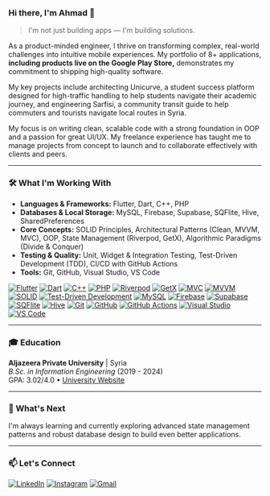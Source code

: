### Hi there, I'm Ahmad 👋

> I'm not just building apps — I'm building solutions.

As a product-minded engineer, I thrive on transforming complex, real-world challenges into intuitive mobile experiences. My portfolio of 8+ applications, **including products live on the Google Play Store,** demonstrates my commitment to shipping high-quality software.

My key projects include architecting Unicurve, a student success platform designed for high-traffic handling to help students navigate their academic journey, and engineering Sarfisi, a community transit guide to help commuters and tourists navigate local routes in Syria.

My focus is on writing clean, scalable code with a strong foundation in OOP and a passion for great UI/UX. My freelance experience has taught me to manage projects from concept to launch and to collaborate effectively with clients and peers.

---

### 🛠️ What I'm Working With

- **Languages & Frameworks:** Flutter, Dart, C++, PHP
- **Databases & Local Storage:** MySQL, Firebase, Supabase, SQFlite, Hive, SharedPreferences
- **Core Concepts:** SOLID Principles, Architectural Patterns (Clean, MVVM, MVC), OOP, State Management (Riverpod, GetX), Algorithmic Paradigms (Divide & Conquer)
- **Testing & Quality:** Unit, Widget & Integration Testing, Test-Driven Development (TDD), CI/CD with GitHub Actions
- **Tools:** Git, GitHub, Visual Studio, VS Code

<p align="left">
  <a href="https://flutter.dev" target="_blank"><img src="https://img.shields.io/badge/Flutter-02569B?style=for-the-badge&logo=flutter&logoColor=white" alt="Flutter"></a>
  <a href="https://dart.dev" target="_blank"><img src="https://img.shields.io/badge/Dart-0175C2?style=for-the-badge&logo=dart&logoColor=white" alt="Dart"></a>
  <a href="https://isocpp.org/" target="_blank"><img src="https://img.shields.io/badge/C++-00599C?style=for-the-badge&logo=c%2B%2B&logoColor=white" alt="C++"></a>
  <a href="https://www.php.net" target="_blank"><img src="https://img.shields.io/badge/PHP-777BB4?style=for-the-badge&logo=php&logoColor=white" alt="PHP"></a>
  <a href="https://riverpod.dev/" target="_blank"><img src="https://img.shields.io/badge/Riverpod-4A98E8?style=for-the-badge&logo=riverpod&logoColor=white" alt="Riverpod"></a>
  <a href="https://pub.dev/packages/get" target="_blank"><img src="https://img.shields.io/badge/GetX-8A2BE2?style=for-the-badge&logo=GetX&logoColor=white" alt="GetX"></a>
  <a href="https://en.wikipedia.org/wiki/Model–view–controller" target="_blank"><img src="https://img.shields.io/badge/Architecture-MVC-3D4C5D?style=for-the-badge" alt="MVC"></a>
  <a href="https://en.wikipedia.org/wiki/Model–view–viewmodel" target="_blank"><img src="https://img.shields.io/badge/Architecture-MVVM-3D4C5D?style=for-the-badge" alt="MVVM"></a>
  <a href="https://en.wikipedia.org/wiki/SOLID" target="_blank"><img src="https://img.shields.io/badge/SOLID-FF6D00?style=for-the-badge&logo=codeigniter&logoColor=white" alt="SOLID"></a>
  <a href="https://en.wikipedia.org/wiki/Test-driven_development" target="_blank"><img src="https://img.shields.io/badge/TDD-8A2BE2?style=for-the-badge" alt="Test-Driven Development"></a>
  <a href="https://www.mysql.com/" target="_blank"><img src="https://img.shields.io/badge/MySQL-4479A1?style=for-the-badge&logo=mysql&logoColor=white" alt="MySQL"></a>
  <a href="https://firebase.google.com/" target="_blank"><img src="https://img.shields.io/badge/Firebase-FFCA28?style=for-the-badge&logo=firebase&logoColor=black" alt="Firebase"></a>
  <a href="https://supabase.io/" target="_blank"><img src="https://img.shields.io/badge/Supabase-3ECF8E?style=for-the-badge&logo=supabase&logoColor=white" alt="Supabase"></a>
  <a href="https://pub.dev/packages/sqflite" target="_blank"><img src="https://img.shields.io/badge/SQFlite-005174?style=for-the-badge&logo=sqlite&logoColor=white" alt="SQFlite"></a>
  <a href="https://pub.dev/packages/hive" target="_blank"><img src="https://img.shields.io/badge/Hive-FFC107?style=for-the-badge&logo=hive&logoColor=black" alt="Hive"></a>
  <a href="https://git-scm.com/" target="_blank"><img src="https://img.shields.io/badge/GIT-E44C30?style=for-the-badge&logo=git&logoColor=white" alt="Git"></a>
  <a href="https://github.com/" target="_blank"><img src="https://img.shields.io/badge/GitHub-181717?style=for-the-badge&logo=github&logoColor=white" alt="GitHub"></a>
  <a href="https://github.com/features/actions" target="_blank"><img src="https://img.shields.io/badge/GitHub_Actions-2088FF?style=for-the-badge&logo=githubactions&logoColor=white" alt="GitHub Actions"></a>
  <a href="https://visualstudio.microsoft.com/" target="_blank"><img src="https://img.shields.io/badge/Visual_Studio-5C2D91?style=for-the-badge&logo=visualstudio&logoColor=white" alt="Visual Studio"></a>
  <a href="https://code.visualstudio.com/" target="_blank"><img src="https://img.shields.io/badge/VS_Code-007ACC?style=for-the-badge&logo=visual-studio-code&logoColor=white" alt="VS Code"></a>
</p>

---

### 🎓 Education

**Aljazeera Private University** | Syria  
*B.Sc. in Information Engineering* (2019 - 2024)  
GPA: 3.02/4.0 • [University Website](https://jude.edu.sy/)

---

### 🔭 What's Next

I'm always learning and currently exploring advanced state management patterns and robust database design to build even better applications.

---

### 📫 Let's Connect

<p align="left">
  <a href="https://www.linkedin.com/in/ahmad-abdulkarim/" target="_blank"><img src="https://img.shields.io/badge/LinkedIn-0077B5?style=for-the-badge&logo=linkedin&logoColor=white" alt="LinkedIn"></a>
  <a href="https://www.instagram.com/akoding_/" target="_blank"><img src="https://img.shields.io/badge/Instagram-E4405F?style=for-the-badge&logo=instagram&logoColor=white" alt="Instagram"></a>
  <a href="mailto:ahmaddoolt@gmail.com" target="_blank"><img src="https://img.shields.io/badge/Gmail-D14836?style=for-the-badge&logo=gmail&logoColor=white" alt="Gmail"></a>
</p>
